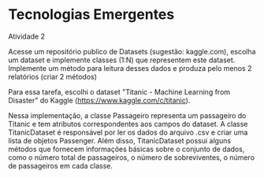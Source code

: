 # Tecnologias Emergentes
Atividade 2

Acesse um repositório publico de Datasets (sugestão: kaggle.com), escolha um dataset e  implemente classes (1:N) que representem este dataset. Implemente um método para leitura desses dados e produza pelo menos 2 relatórios (criar 2 métodos)

Para essa tarefa, escolhi o dataset "Titanic - Machine Learning from Disaster"
do Kaggle (https://www.kaggle.com/c/titanic).

Nessa implementação, a classe Passageiro representa um passageiro do Titanic e tem atributos 
correspondentes aos campos do dataset. A classe TitanicDataset é responsável por ler os dados 
do arquivo .csv e criar uma lista de objetos Passenger.
Além disso, TitanicDataset possui alguns métodos que fornecem informações básicas sobre o conjunto
de dados, como o número total de passageiros, o número de sobreviventes, o número de passageiros 
em cada classe.
